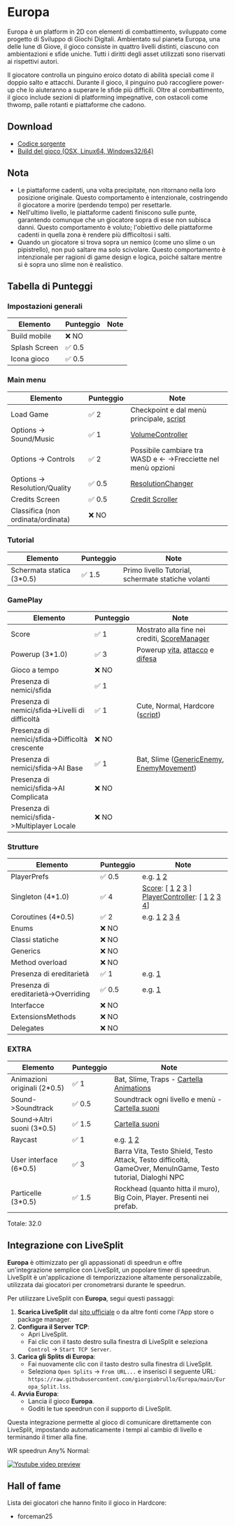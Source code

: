 # Europa
Europa è un platform in 2D con elementi di combattimento, sviluppato come progetto di Sviluppo di Giochi Digitali. Ambientato sul pianeta Europa, una delle lune di Giove, il gioco consiste in quattro livelli distinti, ciascuno con ambientazioni e sfide uniche. Tutti i diritti degli asset utilizzati sono riservati ai rispettivi autori.

Il giocatore controlla un pinguino eroico dotato di abilità speciali come il doppio salto e attacchi. Durante il gioco, il pinguino può raccogliere power-up che lo aiuteranno a superare le sfide più difficili. Oltre al combattimento, il gioco include sezioni di platforming impegnative, con ostacoli come thwomp, palle rotanti e piattaforme che cadono.
## Download
- [Codice sorgente](https://github.com/giorgiobrullo/Europa/archive/refs/heads/main.zip)
- [Build del gioco (OSX, Linux64, Windows32/64)](https://github.com/giorgiobrullo/Europa/releases/latest)

## Nota
- Le piattaforme cadenti, una volta precipitate, non ritornano nella loro posizione originale. Questo comportamento è intenzionale, costringendo il giocatore a morire (perdendo tempo) per resettarle.
- Nell'ultimo livello, le piattaforme cadenti finiscono sulle punte, garantendo comunque che un giocatore sopra di esse non subisca danni. Questo comportamento è voluto; l'obiettivo delle piattaforme cadenti in quella zona è rendere più difficoltosi i salti.
- Quando un giocatore si trova sopra un nemico (come uno slime o un pipistrello), non può saltare ma solo scivolare. Questo comportamento è intenzionale per ragioni di game design e logica, poiché saltare mentre si è sopra uno slime non è realistico.

## Tabella di Punteggi

### Impostazioni generali 
| Elemento       | Punteggio | Note |
|----------------|-----------|------|
| Build mobile   | ❌ NO     |      |
| Splash Screen  | ✅ 0.5    |      |
| Icona gioco    | ✅ 0.5    |      |

### Main menu
| Elemento                  | Punteggio | Note                                                     |
|---------------------------|-----------|----------------------------------------------------------|
| Load Game                 | ✅ 2      | Checkpoint e dal menù principale, [script](https://github.com/giorgiobrullo/Europa/blob/e6ce6e33c695526f2631b0dec8b734ef491d1aeb/Assets/Scripts/Menu/Menu.cs#L39-L45)                         |
| Options -> Sound/Music    | ✅ 1      | [VolumeController](https://github.com/giorgiobrullo/Europa/blob/main/Assets/Scripts/Volume/VolumeController.cs)                                                        |
| Options -> Controls       | ✅ 2      | Possibile cambiare tra WASD e <- ->Frecciette nel menù opzioni |
| Options -> Resolution/Quality | ✅ 0.5 | [ResolutionChanger](https://github.com/giorgiobrullo/Europa/blob/main/Assets/Scripts/Menu/ResolutionChanger.cs)                                                         |
| Credits Screen            | ✅ 0.5    |   [Credit Scroller](https://github.com/giorgiobrullo/Europa/blob/main/Assets/Scripts/Other/CreditScroller.cs)                                                       |
| Classifica (non ordinata/ordinata) | ❌ NO     |                                                          |

### Tutorial
| Elemento                         | Punteggio | Note                                   |
|----------------------------------|-----------|----------------------------------------|
| Schermata statica (3*0.5)        | ✅ 1.5    | Primo livello Tutorial, schermate statiche volanti |

### GamePlay
| Elemento                            | Punteggio | Note                              |
|-------------------------------------|-----------|-----------------------------------|
| Score                               | ✅ 1      | Mostrato alla fine nei crediti, [ScoreManager](https://github.com/giorgiobrullo/Europa/blob/main/Assets/Scripts/Other/ScoreManager.cs)    |
| Powerup (3*1.0)                     | ✅ 3      | Powerup [vita](https://github.com/giorgiobrullo/Europa/blob/main/Assets/Scripts/Items/Heart.cs), [attacco](https://github.com/giorgiobrullo/Europa/blob/main/Assets/Scripts/Items/Sword.cs) e [difesa](https://github.com/giorgiobrullo/Europa/blob/main/Assets/Scripts/Items/Shield.cs)    |
| Gioco a tempo                      | ❌ NO     |                                   |
| Presenza di nemici/sfida            | ✅ 1      |                                   |
| Presenza di nemici/sfida->Livelli di difficoltà | ✅ 1      | Cute, Normal, Hardcore ([script](https://github.com/giorgiobrullo/Europa/blob/e6ce6e33c695526f2631b0dec8b734ef491d1aeb/Assets/Scripts/Menu/Menu.cs#L58-L66))           |
| Presenza di nemici/sfida->Difficoltà crescente | ❌ NO     |                                   |
| Presenza di nemici/sfida->AI Base| ✅ 1     |   Bat, Slime ([GenericEnemy](https://github.com/giorgiobrullo/Europa/blob/main/Assets/Scripts/Enemies/Generic/GenericEnemy.cs), [EnemyMovement](https://github.com/giorgiobrullo/Europa/blob/main/Assets/Scripts/Enemies/Generic/EnemyMovement.cs))      |
| Presenza di nemici/sfida->AI Complicata| ❌ NO    |                                   |
| Presenza di nemici/sfida->Multiplayer Locale| ❌ NO    |                                   |

### Strutture
| Elemento                            | Punteggio | Note                              |
|-------------------------------------|-----------|-----------------------------------|
| PlayerPrefs                               | ✅ 0.5      | e.g. [1](https://github.com/giorgiobrullo/Europa/blob/e9d3f18855ff750e567a1dec6bd14d06ece1c7c5/Assets/Scripts/Menu/Menu.cs#L20-L30) [2](https://github.com/giorgiobrullo/Europa/blob/e9d3f18855ff750e567a1dec6bd14d06ece1c7c5/Assets/Scripts/Other/CreditScroller.cs#L95-L101)    |
| Singleton (4*1.0)                     | ✅ 4      | [Score](https://github.com/giorgiobrullo/Europa/blob/1cf932124b05560d08b4a84662eee24808c28f98/Assets/Scripts/Other/ScoreManager.cs#L20-L32): [ [1](https://github.com/giorgiobrullo/Europa/blob/1cf932124b05560d08b4a84662eee24808c28f98/Assets/Scripts/Items/DroppedCoin.cs#L10) [2](https://github.com/giorgiobrullo/Europa/blob/1cf932124b05560d08b4a84662eee24808c28f98/Assets/Scripts/Items/ScoreItem.cs#L12) [3](https://github.com/giorgiobrullo/Europa/blob/1cf932124b05560d08b4a84662eee24808c28f98/Assets/Scripts/Enemies/Generic/EnemyHealth.cs#L65) ] [PlayerController](https://github.com/giorgiobrullo/Europa/blob/1cf932124b05560d08b4a84662eee24808c28f98/Assets/Scripts/Player/PlayerController.cs#L45-L54): [ [1](https://github.com/giorgiobrullo/Europa/blob/1cf932124b05560d08b4a84662eee24808c28f98/Assets/Scripts/Player/Stats.cs#L103-L104) [2](https://github.com/giorgiobrullo/Europa/blob/1cf932124b05560d08b4a84662eee24808c28f98/Assets/Scripts/Traps/WaterDamage.cs#L15) [3](https://github.com/giorgiobrullo/Europa/blob/1cf932124b05560d08b4a84662eee24808c28f98/Assets/Scripts/Other/Portal.cs#L36) [4](https://github.com/giorgiobrullo/Europa/blob/1cf932124b05560d08b4a84662eee24808c28f98/Assets/Scripts/Enemies/Generic/EnemyMovement.cs#L156)]    |
| Coroutines (4*0.5)                   | ✅ 2     |  e.g. [1](https://github.com/giorgiobrullo/Europa/blob/b7dcb85ac2d21f484087f8309e1e1dd15e6b3202/Assets/Scripts/Volume/VolumeController.cs#L63) [2](https://github.com/giorgiobrullo/Europa/blob/b7dcb85ac2d21f484087f8309e1e1dd15e6b3202/Assets/Scripts/Traps/FireTrap.cs#L33) [3](https://github.com/giorgiobrullo/Europa/blob/b7dcb85ac2d21f484087f8309e1e1dd15e6b3202/Assets/Scripts/Enemies/Generic/EnemyMovement.cs#L106) [4](https://github.com/giorgiobrullo/Europa/blob/e9d3f18855ff750e567a1dec6bd14d06ece1c7c5/Assets/Scripts/Other/Portal.cs#L47)                                 |
| Enums           | ❌ NO     |                                   |
| Classi statiche | ❌ NO      |             |
| Generics | ❌ NO     |                                   |
| Method overload | ❌ NO     |                                |
| Presenza di ereditarietà| ✅ 1    |  e.g. [1](https://github.com/giorgiobrullo/Europa/blob/e9d3f18855ff750e567a1dec6bd14d06ece1c7c5/Assets/Scripts/Items/DroppedCoin.cs#L6)                                 |
| Presenza di ereditarietà->Overriding| ✅ 0.5    | e.g. [1](https://github.com/giorgiobrullo/Europa/blob/e9d3f18855ff750e567a1dec6bd14d06ece1c7c5/Assets/Scripts/Items/DroppedCoin.cs#L8)                                  |
| Interfacce| ❌ NO    |                                   |
| ExtensionsMethods| ❌ NO    |                                   |
| Delegates| ❌ NO    |                                   |

### EXTRA
| Elemento                            | Punteggio | Note                              |
|-------------------------------------|-----------|-----------------------------------|
| Animazioni originali (2*0.5)| ✅ 1    |  Bat, Slime, Traps - [Cartella Animations](https://github.com/giorgiobrullo/Europa/tree/main/Assets/Animations)                              |
| Sound->Soundtrack| ✅ 0.5    |  Soundtrack ogni livello e menù - [Cartella suoni](https://github.com/giorgiobrullo/Europa/tree/main/Assets/Sounds)                                 |
| Sound->Altri suoni (3*0.5)| ✅ 1.5    |   [Cartella suoni](https://github.com/giorgiobrullo/Europa/tree/main/Assets/Sounds)                                |
| Raycast| ✅ 1    |   e.g. [1](https://github.com/giorgiobrullo/Europa/blob/e9d3f18855ff750e567a1dec6bd14d06ece1c7c5/Assets/Scripts/Traps/Rockhead.cs#L117) [2](https://github.com/giorgiobrullo/Europa/blob/e9d3f18855ff750e567a1dec6bd14d06ece1c7c5/Assets/Scripts/Enemies/Generic/EnemyMovement.cs#L45)                                |
| User interface (6*0.5)| ✅ 3    |  Barra Vita, Testo Shield, Testo Attack, Testo difficoltà, GameOver, MenuInGame, Testo tutorial, Dialoghi NPC                                 |
| Particelle (3*0.5)                             | ✅ 1.5      |  Rockhead (quanto hitta il muro), Big Coin, Player. Presenti nei prefab.   |

Totale: 32.0
## Integrazione con LiveSplit

**Europa** è ottimizzato per gli appassionati di speedrun e offre un'integrazione semplice con LiveSplit, un popolare timer di speedrun. LiveSplit è un'applicazione di temporizzazione altamente personalizzabile, utilizzata dai giocatori per cronometrarsi durante le speedrun.

Per utilizzare LiveSplit con **Europa**, segui questi passaggi:

1. **Scarica LiveSplit** dal [sito ufficiale](https://livesplit.org/) o da altre fonti come l'App store o package manager.
2. **Configura il Server TCP**:
    - Apri LiveSplit.
    - Fai clic con il tasto destro sulla finestra di LiveSplit e seleziona `Control` -> `Start TCP Server`.
3. **Carica gli Splits di Europa**:
    - Fai nuovamente clic con il tasto destro sulla finestra di LiveSplit.
    - Seleziona `Open Splits` -> `From URL...` e inserisci il seguente URL: `https://raw.githubusercontent.com/giorgiobrullo/Europa/main/Europa_Split.lss`.
4. **Avvia Europa**:
    - Lancia il gioco **Europa**.
    - Goditi le tue speedrun con il supporto di LiveSplit.

Questa integrazione permette al gioco di comunicare direttamente con LiveSplit, impostando automaticamente i tempi al cambio di livello e terminando il timer alla fine.

WR speedrun Any% Normal:

[![Youtube video preview](http://img.youtube.com/vi/sOLZ3imw2ZA/0.jpg)](http://www.youtube.com/watch?v=sOLZ3imw2ZA "Europa - Any% Normal - WR 2:14.90")

## Hall of fame
Lista dei giocatori che hanno finito il gioco in Hardcore:
- forceman25

